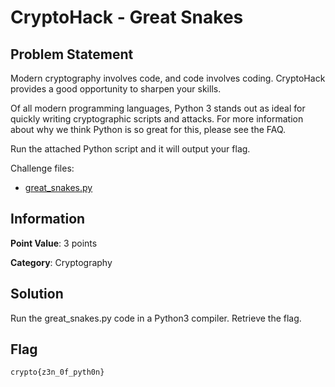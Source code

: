 #  CryptoHack - Great Snakes

## Problem Statement
Modern cryptography involves code, and code involves coding. CryptoHack provides a good opportunity to sharpen your skills.

Of all modern programming languages, Python 3 stands out as ideal for quickly writing cryptographic scripts and attacks. For more information about why we think Python is so great for this, please see the FAQ.

Run the attached Python script and it will output your flag.

Challenge files:
  - [great_snakes.py](https://cryptohack.org/static/challenges/great_snakes_35381fca29d68d8f3f25c9fa0a9026fb.py)


## Information

**Point Value**: 3 points

**Category**: Cryptography

## Solution

Run the great_snakes.py code in a Python3 compiler. Retrieve the flag.

## Flag
`crypto{z3n_0f_pyth0n}`
